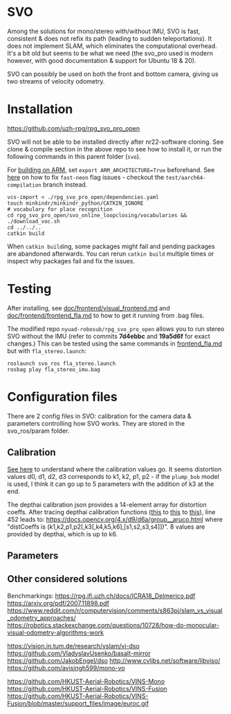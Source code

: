 # SVO
Among the solutions for mono/stereo with/without IMU, SVO is fast, consistent & does not refix its path (leading to sudden teleportations). It does not implement SLAM, which eliminates the computational overhead. It's a bit old but seems to be what we need (the svo_pro used is modern however, with good documentation & support for Ubuntu 18 & 20).

SVO can possibly be used on both the front and bottom camera, giving us two streams of velocity odometry.

# Installation
https://github.com/uzh-rpg/rpg_svo_pro_open

SVO will not be able to be installed directly after nr22-software cloning. See clone & compile section in the above repo to see how to install it, or run the following commands in this parent folder (`svo`).

For [building on ARM](https://github.com/uzh-rpg/rpg_svo/wiki/Installation:-General-for-ARM-processors), set `export ARM_ARCHITECTURE=True` beforehand. See [here](https://github.com/uzh-rpg/rpg_svo_pro_open/issues/9#issuecomment-954076175) on how to fix `fast-neon` flag issues - checkout the `test/aarch64-compilation` branch instead.

```
vcs-import < ./rpg_svo_pro_open/dependencies.yaml
touch minkindr/minkindr_python/CATKIN_IGNORE
# vocabulary for place recognition
cd rpg_svo_pro_open/svo_online_loopclosing/vocabularies && ./download_voc.sh
cd ../../..
catkin build
```

When `catkin build`ing, some packages might fail and pending packages are abandoned afterwards. You can rerun `catkin build` multiple times or inspect why packages fail and fix the issues.

# Testing
After installing, see [doc/frontend/visual_frontend.md](https://github.com/uzh-rpg/rpg_svo_pro_open/blob/master/doc/frontend/visual_frontend.md) and [doc/frontend/frontend_fla.md](https://github.com/uzh-rpg/rpg_svo_pro_open/blob/master/doc/frontend/frontend_fla.md) to how to get it running from .bag files.

The modified repo `nyuad-robosub/rpg_svo_pro_open` allows you to run stereo SVO without the IMU (refer to commits **7d4ebbc** and **19a5d6f** for exact changes.) This can be tested using the same commands in [frontend_fla.md](https://github.com/uzh-rpg/rpg_svo_pro_open/blob/master/doc/frontend/frontend_fla.md) but with `fla_stereo.launch`:

```
roslaunch svo_ros fla_stereo.launch
rosbag play fla_stereo_imu.bag
```

# Configuration files
There are 2 config files in SVO: calibration for the camera data & parameters controlling how SVO works. They are stored in the svo_ros/param folder.

## Calibration
[See here](https://github.com/uzh-rpg/rpg_svo_pro_open/blob/master/doc/calibration.md) to understand where the calibration values go. It seems distortion values d0, d1, d2, d3 corresponds to k1, k2, p1, p2 - if the `plump_bob` model is used, I think it can go up to 5 parameters with the addition of k3 at the end.

The depthai calibration json provides a 14-element array for distortion coeffs. After tracing depthai calibration functions ([this](https://github.com/luxonis/depthai/blob/41b95a9e225562fcbb4f5815b0767afa2167d79d/calibrate.py#L525) to [this](https://github.com/luxonis/depthai/blob/41b95a9e225562fcbb4f5815b0767afa2167d79d/depthai_helpers/calibration_utils.py#L287) to [this](https://github.com/luxonis/depthai/blob/41b95a9e225562fcbb4f5815b0767afa2167d79d/depthai_helpers/calibration_utils.py#L427)), line 452 leads to: https://docs.opencv.org/4.x/d9/d6a/group__aruco.html where "distCoeffs	is (k1,k2,p1,p2[,k3[,k4,k5,k6],[s1,s2,s3,s4]])". 8 values are provided by depthai, which is up to k6.

## Parameters



## Other considered solutions
Benchmarkings:
https://rpg.ifi.uzh.ch/docs/ICRA18_Delmerico.pdf
https://arxiv.org/pdf/2007.11898.pdf
https://www.reddit.com/r/computervision/comments/s863pj/slam_vs_visual_odometry_approaches/
https://robotics.stackexchange.com/questions/10728/how-do-monocular-visual-odometry-algorithms-work

https://vision.in.tum.de/research/vslam/vi-dso
https://github.com/VladyslavUsenko/basalt-mirror
https://github.com/JakobEngel/dso
http://www.cvlibs.net/software/libviso/
https://github.com/avisingh599/mono-vo

https://github.com/HKUST-Aerial-Robotics/VINS-Mono
https://github.com/HKUST-Aerial-Robotics/VINS-Fusion
https://github.com/HKUST-Aerial-Robotics/VINS-Fusion/blob/master/support_files/image/euroc.gif